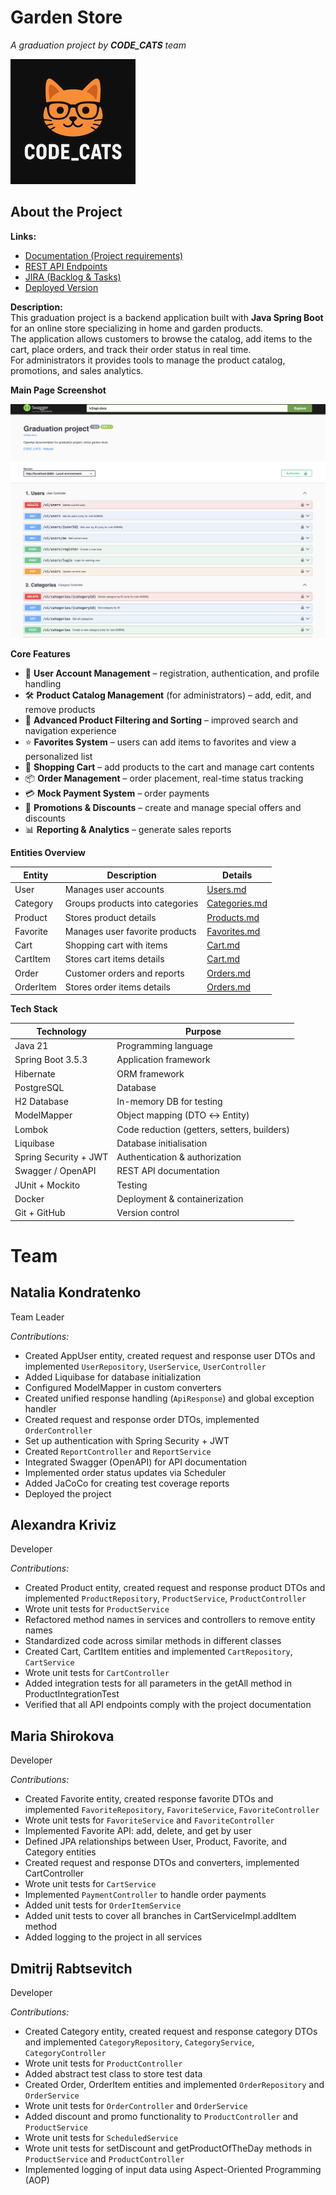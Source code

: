 # Garden Store

_A graduation project by **CODE_CATS** team_

![CODE_CATS Banner](src/main/docs/logo.png)

## About the Project

**Links:**

- [Documentation (Project requirements)](https://docs.google.com/document/d/1Xn41eFhdYAJVYzRucsNwpbLJ5lNxdvpfx__SZf5DwXA/edit?tab=t.0)
- [REST API Endpoints](https://confirmed-baron-2e5.notion.site/REST-API-f186cf63a46c4020b2237f73093922ab)
- [JIRA (Backlog & Tasks)](https://natzubova.atlassian.net/jira/software/projects/GSP/boards/1)
- [Deployed Version](http://51.20.105.119:8080/swagger-ui/index.html#/)

**Description:**  
This graduation project is a backend application built with **Java Spring Boot** for an online store specializing in home and garden products.  
The application allows customers to browse the catalog, add items to the cart, place orders, and track their order status in real time.  
For administrators it provides tools to manage the product catalog, promotions, and sales analytics.

**Main Page Screenshot**

![Main Page Screenshot](src/main/docs/main-page.png)

**Core Features**

- 👤 **User Account Management** – registration, authentication, and profile handling
- 🛠️ **Product Catalog Management** (for administrators) – add, edit, and remove products
- 🔎 **Advanced Product Filtering and Sorting** – improved search and navigation experience
- ⭐ **Favorites System** – users can add items to favorites and view a personalized list
- 🛒 **Shopping Cart** – add products to the cart and manage cart contents
- 📦 **Order Management** – order placement, real-time status tracking
- 💳 **Mock Payment System** – order payments
- 🎁 **Promotions & Discounts** – create and manage special offers and discounts
- 📊 **Reporting & Analytics** – generate sales reports


**Entities Overview**

| Entity    | Description                     | Details                                    |
|-----------|---------------------------------|--------------------------------------------|
| User      | Manages user accounts           | [Users.md](src/main/docs/User.md)          |
| Category  | Groups products into categories | [Categories.md](src/main/docs/Category.md) |
| Product   | Stores product details          | [Products.md](src/main/docs/Product.md)    |
| Favorite  | Manages user favorite products  | [Favorites.md](src/main/docs/Favorite.md)  |
| Cart      | Shopping cart with items        | [Cart.md](src/main/docs/Cart.md)           |
| CartItem  | Stores cart items details       | [Cart.md](src/main/docs/CartItem.md)       |
| Order     | Customer orders and reports     | [Orders.md](src/main/docs/Order.md)        |
| OrderItem | Stores order items details      | [Orders.md](src/main/docs/OrderItem.md)    |

**Tech Stack**

| Technology            | Purpose                                     |
|-----------------------|---------------------------------------------|
| Java 21               | Programming language                        |
| Spring Boot 3.5.3     | Application framework                       |
| Hibernate             | ORM framework                               |
| PostgreSQL            | Database                                    |
| H2 Database           | In-memory DB for testing                    |
| ModelMapper           | Object mapping (DTO ↔ Entity)               |
| Lombok                | Code reduction (getters, setters, builders) |
| Liquibase             | Database initialisation                     |
| Spring Security + JWT | Authentication & authorization              |
| Swagger / OpenAPI     | REST API documentation                      |
| JUnit + Mockito       | Testing                                     |
| Docker                | Deployment & containerization               |
| Git + GitHub          | Version control                             |

# Team

## Natalia Kondratenko
Team Leader
  
*Contributions:*
* Created AppUser entity, created request and response user DTOs and implemented `UserRepository`, `UserService`, `UserController`
* Added Liquibase for database initialization
* Configured ModelMapper in custom converters
* Created unified response handling (`ApiResponse`) and global exception handler
* Created request and response order DTOs, implemented `OrderController`
* Set up authentication with Spring Security + JWT
* Created `ReportController` and `ReportService`
* Integrated Swagger (OpenAPI) for API documentation
* Implemented order status updates via Scheduler
* Added JaCoCo for creating test coverage reports
* Deployed the project


## Alexandra Kriviz
Developer

*Contributions:*
* Created Product entity, created request and response product DTOs and implemented `ProductRepository`, `ProductService`, `ProductController`
* Wrote unit tests  for `ProductService`
* Refactored method names in services and controllers to remove entity names
* Standardized code across similar methods in different classes
* Created Cart, CartItem entities and implemented `CartRepository`, `CartService`
* Wrote unit tests for `CartController`
* Added integration tests for all parameters in the getAll method in ProductIntegrationTest
* Verified that all API endpoints comply with the project documentation


## Maria Shirokova
Developer

*Contributions:*
* Created Favorite entity, created response favorite DTOs and implemented `FavoriteRepository`, `FavoriteService`, `FavoriteController`
* Wrote unit tests for `FavoriteService` and `FavoriteController`
* Implemented Favorite API: add, delete, and get by user
* Defined JPA relationships between User, Product, Favorite, and Category entities
* Created request and response DTOs and converters, implemented CartController
* Wrote unit tests for `CartService`
* Implemented `PaymentController` to handle order payments
* Added unit tests for `OrderItemService`
* Added unit tests to cover all branches in CartServiceImpl.addItem method
* Added logging to the project in all services


## Dmitrij Rabtsevitch
Developer

*Contributions:*
* Created Category entity, created request and response category DTOs and implemented `CategoryRepository`, `CategoryService`, `CategoryController`
* Wrote unit tests for `ProductController`
* Added abstract test class to store test data
* Created Order, OrderItem entities and implemented `OrderRepository` and `OrderService`
* Wrote unit tests for `OrderController` and `OrderService`
* Added discount and promo functionality to `ProductController` and `ProductService`
* Wrote unit tests for `ScheduledService`
* Wrote unit tests for setDiscount and getProductOfTheDay methods in `ProductService` and `ProductController`
* Implemented logging of input data using Aspect-Oriented Programming (AOP)